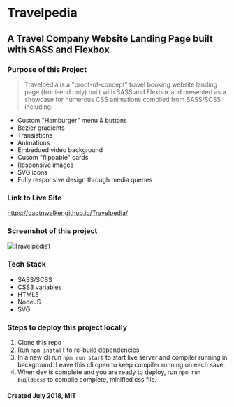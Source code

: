 # Travelpedia

## A Travel Company Website Landing Page built with SASS and Flexbox

### Purpose of this Project

> Travelpedia is a "proof-of-concept" travel booking website landing page (front-end only) built with SASS and Flexbox and presented as a showcase for numerous CSS animations complied from SASS/SCSS including:

- Custom "Hamburger" menu & buttons
- Bezier gradients
- Transistions
- Animations
- Embedded video background
- Cusom "flippable" cards
- Responsive images
- SVG icons
- Fully responsive design through media queries

### Link to Live Site

<https://captnwalker.github.io/Travelpedia/>

### Screenshot of this project

![Travelpedia1](https://raw.github.com/captnwalker/Travelpedia/master/img/travelpedia.png "Travelpedia1")

### Tech Stack

- SASS/SCSS
- CSS3 variables
- HTML5
- NodeJS
- SVG

### Steps to deploy this project locally

1.  Clone this repo
2.  Run `npm install` to re-build dependencies
3.  In a new cli run `npm run start` to start live server and compiler running in background. Leave this cli open to keep compiler running on each save.
4. When dev is complete and you are ready to deploy, run `npm run build:css` to compile complete, minified css file.

#### Created July 2018, MIT
